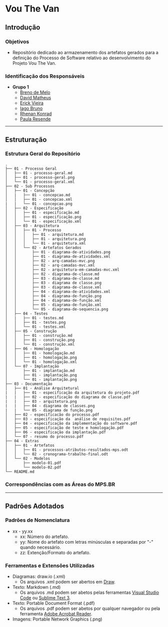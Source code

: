 # Vou The Van  
## Introdução  
### Objetivos  
- Repositório dedicado ao armazenamento dos artefatos gerados para a definição do Processo de Software relativo ao desenvolvimento do Projeto Vou The Van.  
### Identificação dos Responsáveis
- **Grupo 1**
  - [Breno de Melo](https://github.com/gomesbreno)  
  - [David Matheus](https://github.com/MSSDavid)  
  - [Erick Vieira](https://github.com/erickvieira)  
  - [Iago Bruno](https://github.com/ibruno-om)  
  - [Rhenan Konrad](https://github.com/Rhenank)  
  - [Paula Resende](https://github.com/paulaResende)  
***
## Estruturação  
### Estrutura Geral do Repositório  
<pre><code>.
├── 01 - Processo Geral
│   ├── 01 - processo-geral.md
│   ├── 01 - processo-geral.png
│   └── 01 - processo-geral.xml
├── 02 - Sub Processos
│   ├── 01 - Concepção
│   |   ├── 01 - concepcao.md
│   │   ├── 01 - concepcao.xml
|   |   └── 01 - concepcao.png
│   ├── 02 - Especificação
│   │   ├── 01 - especificação.md
│   │   ├── 01 - especificação.png
│   │   └── 01 - especificação.xml
│   ├── 03 - Arquitetura
│   │   ├── 01 - Processo
│   │   │   ├── 01 - arquitetura.md
│   │   │   ├── 01 - arquitetura.png
│   │   │   └── 01 - arquitetura.xml
│   │   └── 02 - Artefatos Gerados
│   │       ├── 01 - diagrama-de-atividades.png
│   │       ├── 01 - diagrama-de-atividades.xml
│   │       ├── 02 - arq-camadas-mvc.png
│   │       ├── 02 - arq-camadas-mvc.xml
│   │       ├── 02 - arquitetura-em-camadas-mvc.xml
│   │       ├── 02 - diagrama-de-classe.md
│   │       ├── 03 - diagrama-de-classe.md
│   │       ├── 03 - diagrama de classe.png
│   │       ├── 03 - diagrama-de-classe.xml
│   │       ├── 04 - diagrama-de-atividades.xml
│   │       ├── 04 - diagrama-de-função.png
│   │       ├── 04 - diagrama-de-função.xml
│   │       ├── 05 - diagrama-de-função.xml
│   │       └── 05 - diagrama-de-sequencia.png
│   ├── 04 - Testes
│   |   ├── 01 - testes.md
│   │   ├── 01 - testes.png
│   │   └── 01 - testes.xml
│   ├── 05 - Construção
│   │   ├── 01 - construção.md
│   │   ├── 01 - construção.png
│   │   └── 01 - construção.xml
│   ├── 06 - Homologação
│   │   ├── 01 - homologação.md
│   │   ├── 01 - homologação.png
│   │   └── 01 - homologação.xml
│   └── 07 - Implantação
│       ├── 01 - implantação.md
│       ├── 01 - implantação.png
│       └── 01 - implantação.png
├── 03 - Documentação
│   ├── 01 - Análise Arquitetural
|   |   ├── 01 - especificação da arquitetura do projeto.pdf
|   |   ├── 02 - especificação do diagrama de classe.pdf
|   |   ├── 03 - arquitetura.png
|   |   ├── 04 - diagrama de classes.png
|   |   └── 05 - diagrama de função.png
│   ├── 02 - especificacão do processo.pdf
│   ├── 03 - especificação da  análise de requisitos.pdf
│   ├── 04 - especificação da implementação do software.pdf
│   ├── 05 - especificação de teste e homologação.pdf
│   ├── 06 - especificação da implantação.pdf
│   └── 07 - resumo do processo.pdf
├── 04 - Extras
│   ├── 01 - Artefatos
│   │   ├── 01 - processos-atributos-resultados-mps.odt
│   │   └── 02 - cronograma-trabalho-final.odt
│   └── 02 - Modelos
│       ├── modelo-01.pdf
│       └── modelo-02.pdf
└── README.md</code></pre>
### Correspondências com as Áreas do MPS.BR  
***
## Padrões Adotados  
### Padrões de Nomenclatura  
- xx - yy.xx
  - xx: Número do artefato.
  - yy: Nome do artefato com letras minúsculas e separadas por "-" quando necessário.
  - zz: Extenção/Formato do artefato.
### Ferramentas e Extensões Utilizadas
- Diagramas: draw.io (.xml)
  - Os arquivos .xml podem ser abertos em [Draw](https://www.draw.io/).
- Texto: Markdown (.md)
  - Os arquivos .md podem ser abetos pelas ferramentas [Visual Studio Code](https://code.visualstudio.com/) ou [Sublime Text 3](https://www.sublimetext.com/3).
- Texto: Portable Document Format (.pdf)
  - Os arquivos .pdf podem ser abetos por qualquer navegador ou pela ferramenta [Adobe Acrobat Reader](https://get.adobe.com/br/reader/).
- Imagens: Portable Network Graphics (.png)
